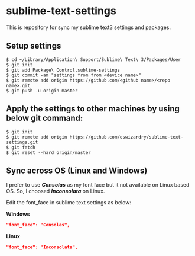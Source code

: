 # sublime-text-settings
This is repository for sync my sublime text3 settings and packages.

## Setup settings
```
$ cd ~/Library/Application\ Support/Sublime\ Text\ 3/Packages/User
$ git init
$ git add Package\ Control.sublime-settings
$ git commit -am "settings from from <device name>"
$ git remote add origin https://github.com/<github name>/<repo name>.git
$ git push -u origin master
```

## Apply the settings to other machines by using below git command:
```
$ git init
$ git remote add origin https://github.com/eswizardry/sublime-text-settings.git
$ git fetch
$ git reset --hard origin/master
```

## Sync across OS (Linux and Windows)
I prefer to use **_Consolas_** as my font face but it not available on Linux based OS.
So, I choosed **_Inconsolata_** on Linux.

Edit the font_face in sublime text settings as below:

**Windows**
```JSON
"font_face": "Consolas",
```

**Linux**
```JSON
"font_face": "Inconsolata",
```
